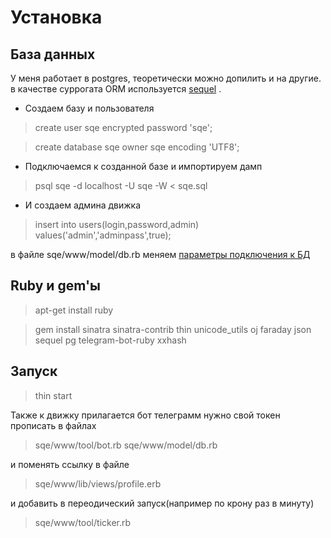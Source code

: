 # Установка
## База данных
У меня работает в postgres, теоретически можно допилить и на другие.
в качестве суррогата ORM используется [sequel](http://sequel.jeremyevans.net/) .

 - Создаем базу и пользователя
 > create user sqe encrypted password 'sqe'; 

> create database sqe owner  sqe encoding 'UTF8';
 - Подключаемся к созданной базе и импортируем дамп 
> psql sqe -d localhost -U sqe -W < sqe.sql
 - И  создаем админа движка
> insert into users(login,password,admin) values('admin','adminpass',true);

в файле sqe/www/model/db.rb меняем [параметры подключения к БД](https://github.com/ivan-mlnn/sqe/blob/a9e812f01db14da55048522a2a505b4a42af8e27/www/model/db.rb#L7)

## Ruby и gem'ы
> apt-get install ruby

> gem install sinatra sinatra-contrib thin unicode_utils oj faraday json sequel pg telegram-bot-ruby xxhash

## Запуск
> thin start

Также к движку прилагается бот телеграмм нужно свой токен прописать в файлах
> sqe/www/tool/bot.rb
> sqe/www/model/db.rb

и поменять ссылку в файле
> sqe/www/lib/views/profile.erb 

и добавить в переодический запуск(например по крону раз в минуту)
> sqe/www/tool/ticker.rb
